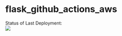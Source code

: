 # flask_github_actions_aws

Status of Last Deployment:<br>
<img src="https://github.com/ArkadiyVoronov/flask_github_actions_aws/workflows/CI-CD-Pipeline-to-AWS-ElasticBeastalk/badge.svg?branch=master"><br>
